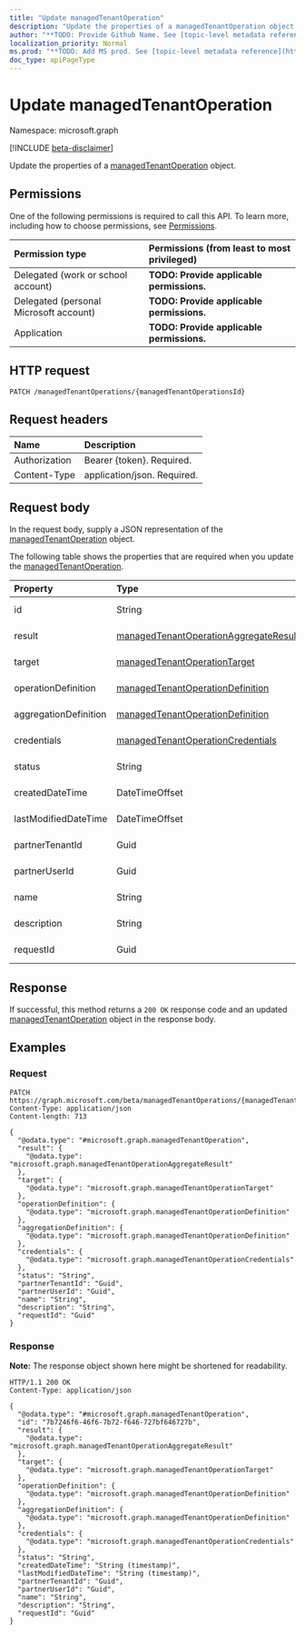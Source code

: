 ```yaml
---
title: "Update managedTenantOperation"
description: "Update the properties of a managedTenantOperation object."
author: "**TODO: Provide Github Name. See [topic-level metadata reference](https://msgo.azurewebsites.net/add/document/guidelines/metadata.html#topic-level-metadata)**"
localization_priority: Normal
ms.prod: "**TODO: Add MS prod. See [topic-level metadata reference](https://msgo.azurewebsites.net/add/document/guidelines/metadata.html#topic-level-metadata)**"
doc_type: apiPageType
---
```


# Update managedTenantOperation
Namespace: microsoft.graph

[!INCLUDE [beta-disclaimer](../../includes/beta-disclaimer.md)]

Update the properties of a [managedTenantOperation](../resources/managedtenantoperation.md) object.

## Permissions
One of the following permissions is required to call this API. To learn more, including how to choose permissions, see [Permissions](/graph/permissions-reference).

|Permission type|Permissions (from least to most privileged)|
|:---|:---|
|Delegated (work or school account)|**TODO: Provide applicable permissions.**|
|Delegated (personal Microsoft account)|**TODO: Provide applicable permissions.**|
|Application|**TODO: Provide applicable permissions.**|

## HTTP request

<!-- {
  "blockType": "ignored"
}
-->
``` http
PATCH /managedTenantOperations/{managedTenantOperationsId}
```

## Request headers
|Name|Description|
|:---|:---|
|Authorization|Bearer {token}. Required.|
|Content-Type|application/json. Required.|

## Request body
In the request body, supply a JSON representation of the [managedTenantOperation](../resources/managedtenantoperation.md) object.

The following table shows the properties that are required when you update the [managedTenantOperation](../resources/managedtenantoperation.md).

|Property|Type|Description|
|:---|:---|:---|
|id|String|**TODO: Add Description**|
|result|[managedTenantOperationAggregateResult](../resources/managedtenantoperationaggregateresult.md)|**TODO: Add Description**|
|target|[managedTenantOperationTarget](../resources/managedtenantoperationtarget.md)|**TODO: Add Description**|
|operationDefinition|[managedTenantOperationDefinition](../resources/managedtenantoperationdefinition.md)|**TODO: Add Description**|
|aggregationDefinition|[managedTenantOperationDefinition](../resources/managedtenantoperationdefinition.md)|**TODO: Add Description**|
|credentials|[managedTenantOperationCredentials](../resources/managedtenantoperationcredentials.md)|**TODO: Add Description**|
|status|String|**TODO: Add Description**|
|createdDateTime|DateTimeOffset|**TODO: Add Description**|
|lastModifiedDateTime|DateTimeOffset|**TODO: Add Description**|
|partnerTenantId|Guid|**TODO: Add Description**|
|partnerUserId|Guid|**TODO: Add Description**|
|name|String|**TODO: Add Description**|
|description|String|**TODO: Add Description**|
|requestId|Guid|**TODO: Add Description**|



## Response

If successful, this method returns a `200 OK` response code and an updated [managedTenantOperation](../resources/managedtenantoperation.md) object in the response body.

## Examples

### Request
<!-- {
  "blockType": "request",
  "name": "update_managedtenantoperation"
}
-->
``` http
PATCH https://graph.microsoft.com/beta/managedTenantOperations/{managedTenantOperationsId}
Content-Type: application/json
Content-length: 713

{
  "@odata.type": "#microsoft.graph.managedTenantOperation",
  "result": {
    "@odata.type": "microsoft.graph.managedTenantOperationAggregateResult"
  },
  "target": {
    "@odata.type": "microsoft.graph.managedTenantOperationTarget"
  },
  "operationDefinition": {
    "@odata.type": "microsoft.graph.managedTenantOperationDefinition"
  },
  "aggregationDefinition": {
    "@odata.type": "microsoft.graph.managedTenantOperationDefinition"
  },
  "credentials": {
    "@odata.type": "microsoft.graph.managedTenantOperationCredentials"
  },
  "status": "String",
  "partnerTenantId": "Guid",
  "partnerUserId": "Guid",
  "name": "String",
  "description": "String",
  "requestId": "Guid"
}
```


### Response
**Note:** The response object shown here might be shortened for readability.
<!-- {
  "blockType": "response",
  "truncated": true
}
-->
``` http
HTTP/1.1 200 OK
Content-Type: application/json

{
  "@odata.type": "#microsoft.graph.managedTenantOperation",
  "id": "7b7246f6-46f6-7b72-f646-727bf646727b",
  "result": {
    "@odata.type": "microsoft.graph.managedTenantOperationAggregateResult"
  },
  "target": {
    "@odata.type": "microsoft.graph.managedTenantOperationTarget"
  },
  "operationDefinition": {
    "@odata.type": "microsoft.graph.managedTenantOperationDefinition"
  },
  "aggregationDefinition": {
    "@odata.type": "microsoft.graph.managedTenantOperationDefinition"
  },
  "credentials": {
    "@odata.type": "microsoft.graph.managedTenantOperationCredentials"
  },
  "status": "String",
  "createdDateTime": "String (timestamp)",
  "lastModifiedDateTime": "String (timestamp)",
  "partnerTenantId": "Guid",
  "partnerUserId": "Guid",
  "name": "String",
  "description": "String",
  "requestId": "Guid"
}
```

